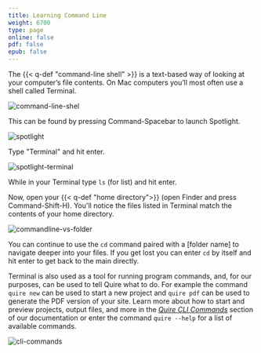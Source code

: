 ```yaml
---
title: Learning Command Line
weight: 6700
type: page
online: false
pdf: false
epub: false
---
```


The {{< q-def "command-line shell" >}} is a text-based way of looking at your computer’s file contents. On Mac computers you’ll most often use a shell called Terminal.

![command-line-shel](/img/screenshots/command-line-shell.png/)

This can be found by pressing Command-Spacebar to launch Spotlight.

![spotlight](/img/screenshots/spotlight.jpg/)

Type "Terminal" and hit enter.

![spotlight-terminal](/img/screenshots/spotlight-terminal.jpg/)

While in your Terminal type `ls` (for list) and hit enter.

Now, open your {{< q-def "home directory">}} (open Finder and press Command-Shift-H). You'll notice the files listed in Terminal match the contents of your home directory.

![commandline-vs-folder](/img/screenshots/commandline-vs-folder.png/)

You can continue to use the `cd` command paired with a [folder name] to navigate deeper into your files. If you get lost you can enter `cd` by itself and hit enter to get back to the main directly.

Terminal is also used as a tool for running program commands, and, for our purposes, can be used to tell Quire what to do. For example the command `quire new` can be used to start a new project and `quire pdf` can be used to generate the PDF version of your site. Learn more about how to start and preview projects, output files, and more in the [*Quire CLI Commands*](/documentaton/quire-commands/) section of our documentation or enter the command `quire --help` for a list of available commands.

![cli-commands](/img/screenshots/cli-commands.jpg/)
